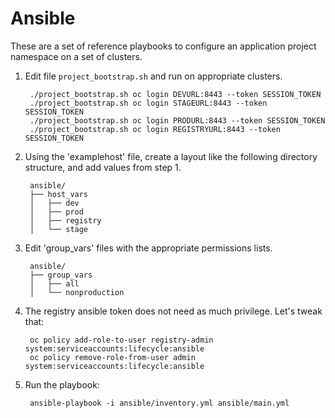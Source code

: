 # Ansible

These are a set of reference playbooks to configure an application project namespace on a set of clusters.

1. Edit file `project_bootstrap.sh` and run on appropriate clusters.

        ./project_bootstrap.sh oc login DEVURL:8443 --token SESSION_TOKEN
        ./project_bootstrap.sh oc login STAGEURL:8443 --token SESSION_TOKEN
        ./project_bootstrap.sh oc login PRODURL:8443 --token SESSION_TOKEN
        ./project_bootstrap.sh oc login REGISTRYURL:8443 --token SESSION_TOKEN
1. Using the 'examplehost' file, create a layout like the following directory structure, and add values from step 1.

        ansible/
        ├── host_vars
        │   ├── dev
        │   ├── prod
        │   ├── registry
        │   └── stage
1. Edit 'group_vars' files with the appropriate permissions lists.

        ansible/
        ├── group_vars
        │   ├── all
        │   └── nonproduction
1. The registry ansible token does not need as much privilege. Let's tweak that:

        oc policy add-role-to-user registry-admin system:serviceaccounts:lifecycle:ansible
        oc policy remove-role-from-user admin system:serviceaccounts:lifecycle:ansible
1. Run the playbook:

        ansible-playbook -i ansible/inventory.yml ansible/main.yml
